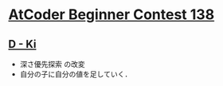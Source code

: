 # [AtCoder Beginner Contest 138](https://atcoder.jp/contests/abc138)

## [D - Ki](https://atcoder.jp/contests/abc138/tasks/abc138_d)
- 深さ優先探索 の改変
- 自分の子に自分の値を足していく．
